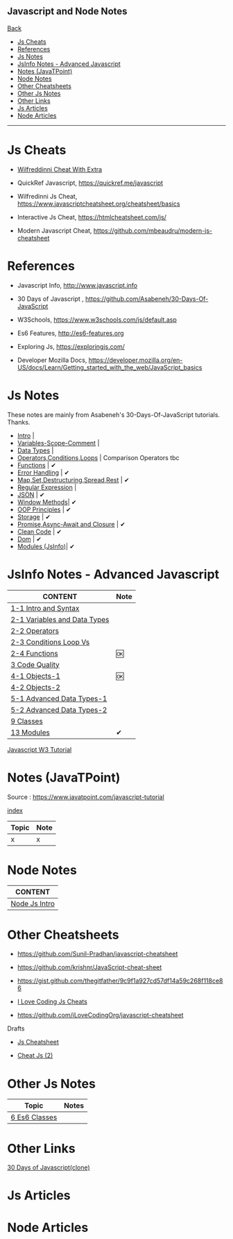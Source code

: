 <h2>Javascript and Node Notes</h2> 

[Back](../readme.md)

- [Js Cheats](#js-cheats)
- [References](#references)
- [Js Notes](#js-notes)
- [JsInfo Notes - Advanced Javascript](#jsinfo-notes---advanced-javascript)
- [Notes (JavaTPoint)](#notes-javatpoint)
- [Node Notes](#node-notes)
- [Other Cheatsheets](#other-cheatsheets)
- [Other Js Notes](#other-js-notes)
- [Other Links](#other-links)
- [Js Articles](#js-articles)
- [Node Articles](#node-articles)

---

# Js Cheats

- [Wilfreddinni Cheat With Extra](./js-cheats/wilfredinni-cheat.md)

- QuickRef Javascript, https://quickref.me/javascript

- Wilfredinni Js Cheat, https://www.javascriptcheatsheet.org/cheatsheet/basics

- Interactive Js Cheat, https://htmlcheatsheet.com/js/

- Modern Javascript Cheat, https://github.com/mbeaudru/modern-js-cheatsheet

# References

- Javascript Info, http://www.javascript.info

- 30 Days of Javascript , https://github.com/Asabeneh/30-Days-Of-JavaScript

- W3Schools, https://www.w3schools.com/js/default.asp 

- Es6 Features, http://es6-features.org

- Exploring Js, https://exploringjs.com/

- Developer Mozilla Docs, https://developer.mozilla.org/en-US/docs/Learn/Getting_started_with_the_web/JavaScript_basics

# Js Notes

These notes are mainly from Asabeneh's 30-Days-Of-JavaScript tutorials. Thanks.


- [Intro](./notes/js-notes-1-1-intro.md) |
- [Variables-Scope-Comment](./notes/js-notes-1-2-intro-data-type.md) |
- [Data Types](./notes/js-notes-2-1-data-types.md) |
- [Operators,Conditions,Loops](./notes/js-notes-2-2-oper-cond-loop.md) | Comparison Operators tbc
- [Functions](./notes/js-notes-2-3-functions.md) | ✔ 
- [Error Handling](./notes/js-notes-2-4-error-handling.md) | ✔ 
- [Map,Set,Destructuring,Spread,Rest](./notes/js-notes-2-5-map-set.md) | ✔ 
- [Regular Expression](./notes/js-notes-2-6-reg-ex.md) |
- [JSON](./notes/js-notes-2-7-json.md) | ✔
- [Window Methods](./notes/js-notes-3-window-methods.md)| ✔
- [OOP Principles](./notes/js-notes-4-OOP-class.md) | ✔ 
- [Storage](./notes/js-notes-5-storage.md) | ✔ 
- [Promise,Async-Await and Closure](./notes/js-notes-6-promise.md) | ✔ 
- [Clean Code](./notes/js-notes-7-clean-code.md) | ✔
- [Dom](./notes/js-notes-8-dom.md) | ✔ 
- [Modules (JsInfo)](./notes/js-info/js-intro-13-1-Modules.md)| ✔


# JsInfo Notes - Advanced Javascript

CONTENT |Note|
--- | -- |
[1-1 Intro and Syntax](./js-info/js-intro-01-01-intro-and-syntax.md) |
[2-1 Variables and Data Types](./js-info/js-intro-02-01-data-types.md) |
[2-2 Operators](./js-info/js-intro-02-02-operators.md) |   
[2-3 Conditions Loop Vs](./js-info/js-intro-02-03-if-and-loops.md) |
[2-4 Functions](./js-info/js-intro-02-04-functions.md) |🆗
[3 Code Quality](./js-info/js-intro-3-code-quality.md) |
[4-1 Objects-1](./js-info/js-intro-04-01-objects.md) |🆗
[4-2 Objects-2](./js-info/js-intro-04-02-objects.md) |
[5-1 Advanced Data Types-1](./js-info/js-intro-05-01-advanced-data-types.md)|
[5-2 Advanced Data Types-2](./js-info/js-intro-05-02-advanced-data-types-2.md)|
[9 Classes](./js-info/js-intro-09-1-Classes.md)|
[13 Modules](./js-info/js-intro-13-1-Modules.md)| ✔

[Javascript W3 Tutorial](./w3/readme.md)

# Notes (JavaTPoint)

Source : https://www.javatpoint.com/javascript-tutorial





[index](js-jtp-index.md)



Topic | Note
------|-----
x     | x

# Node Notes

CONTENT |
--- |
[Node Js Intro](./node-js-intro.md) |


# Other Cheatsheets

- https://github.com/Sunil-Pradhan/javascript-cheatsheet

- https://github.com/krishnr/JavaScript-cheat-sheet

- https://gist.github.com/thegitfather/9c9f1a927cd57df14a59c268f118ce86

- [I Love Coding Js Cheats](./i-love-coding-cheats/readme.md)

- https://github.com/iLoveCodingOrg/javascript-cheatsheet

Drafts

- [Js Cheatsheet](./js-mix/js-cheatsheet.md)

- [Cheat Js (2)](./js-mix/cheat-js-2.md)

# Other Js Notes

Topic                                               | Notes
----------------------------------------------------|------
[6 Es6 Classes](./js-mix/js-mosh-b6-es6-classes.md) |


# Other Links

[30 Days of Javascript(clone)](./30-Days-Of-JavaScript-master/readMe.md)

# Js Articles

# Node Articles
